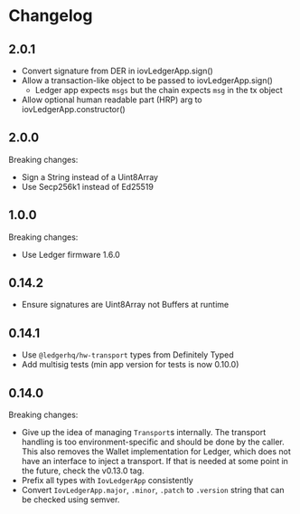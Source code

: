 # Changelog

## 2.0.1
- Convert signature from DER in iovLedgerApp.sign()
- Allow a transaction-like object to be passed to iovLedgerApp.sign()
  - Ledger app expects `msgs` but the chain expects `msg` in the tx object
- Allow optional human readable part (HRP) arg to iovLedgerApp.constructor()

## 2.0.0

Breaking changes:
- Sign a String instead of a Uint8Array
- Use Secp256k1 instead of Ed25519

## 1.0.0

Breaking changes:
- Use Ledger firmware 1.6.0

## 0.14.2

- Ensure signatures are Uint8Array not Buffers at runtime

## 0.14.1

- Use `@ledgerhq/hw-transport` types from Definitely Typed
- Add multisig tests (min app version for tests is now 0.10.0)

## 0.14.0

Breaking changes:

- Give up the idea of managing `Transport`s internally. The transport handling
  is too environment-specific and should be done by the caller. This also removes
  the Wallet implementation for Ledger, which does not have an interface to inject
  a transport. If that is needed at some point in the future, check the v0.13.0 tag.
- Prefix all types with `IovLedgerApp` consistently
- Convert `IovLedgerApp.major`, `.minor`, `.patch` to `.version` string that
  can be checked using semver.
